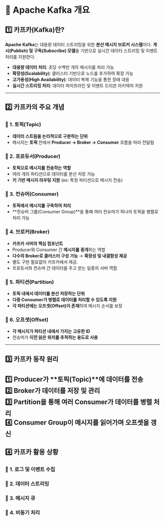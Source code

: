 # 🏢 Apache Kafka 개요

## 1️⃣ 카프카(Kafka)란?
**Apache Kafka**는 대용량 데이터 스트리밍을 위한 **분산 메시지 브로커 시스템**이다. **게시(Publish) 및 구독(Subscribe) 모델**을 기반으로 실시간 데이터 스트리밍 및 이벤트 처리를 지원한다.

- **대용량 데이터 처리**: 초당 수백만 개의 메시지를 처리 가능
- **확장성(Scalability)**: 클러스터 기반으로 노드를 추가하여 확장 가능
- **고가용성(High Availability)**: 데이터 복제 기능을 통한 장애 대응
- **실시간 스트리밍 처리**: 데이터 파이프라인 및 이벤트 드리븐 아키텍처 지원

---

## 2️⃣ 카프카의 주요 개념
### 🔹 1. 토픽(Topic)
- **데이터 스트림을 논리적으로 구분하는 단위**
- 메시지는 **토픽** 안에서 **Producer → Broker → Consumer** 흐름을 따라 전달됨

### 🔹 2. 프로듀서(Producer)
- **토픽으로 메시지를 전송하는 역할**
- 여러 개의 파티션으로 데이터를 분산 저장 가능
- **키 기반 메시지 라우팅 지원** (ex: 특정 파티션으로 메시지 전송)

### 🔹 3. 컨슈머(Consumer)
- **토픽에서 메시지를 구독하여 처리**
- **컨슈머 그룹(Consumer Group)**을 통해 여러 컨슈머가 하나의 토픽을 병렬로 처리 가능

### 🔹 4. 브로커(Broker)
- **카프카 서버의 핵심 컴포넌트**
- Producer와 Consumer 간 **메시지를 중개**하는 역할
- **다수의 Broker로 클러스터 구성 가능** → **확장성 및 내결함성 제공**
- 별도 구현 필요없이 카프카에서 제공.
- 프로듀서와 컨슈머 간 데이터를 주고 받는 일종의 서버 역할.

### 🔹 5. 파티션(Partition)
- **토픽 내에서 데이터를 분산 저장하는 단위**
- **다중 Consumer가 병렬로 데이터를 처리할 수 있도록 지원**
- **각 파티션에는 오프셋(Offset)이 존재**하여 메시지 순서를 보장

### 🔹 6. 오프셋(Offset)
- **각 메시지가 파티션 내에서 가지는 고유한 ID**
- 컨슈머가 **이전 읽은 위치를 추적하는 용도로 사용**

---
## 3️⃣ 카프카 동작 원리
1️⃣ **Producer**가 **토픽(Topic)**에 데이터를 전송  
2️⃣ **Broker**가 데이터를 저장 및 관리  
3️⃣ **Partition**을 통해 여러 Consumer가 데이터를 병렬 처리  
4️⃣ **Consumer Group**이 메시지를 읽어가며 오프셋을 갱신
---
## 4️⃣ 카프카 활용 상황
### 🎯 **1. 로그 및 이벤트 수집**
### 🎯 **2. 데이터 스트리밍**
### 🎯 **3. 메시지 큐**
### 🎯 **4. 비동기 처리**
